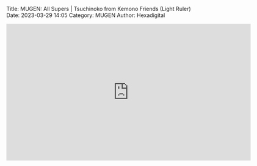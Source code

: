 Title: MUGEN: All Supers | Tsuchinoko from Kemono Friends (Light Ruler)
Date: 2023-03-29 14:05
Category: MUGEN
Author: Hexadigital

<center><iframe src="https://www.youtube.com/embed/3AI9N07GsAs?feature=oembed" allow="accelerometer; autoplay; encrypted-media; gyroscope; picture-in-picture" width="640" height="360" frameborder="0"></iframe>

